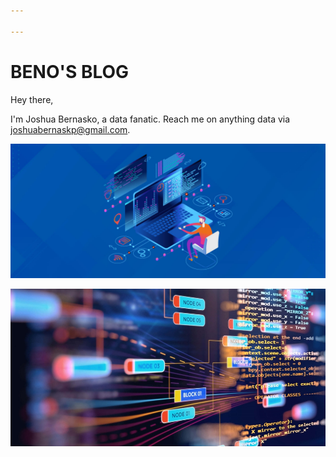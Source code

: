 ```yaml
---

---
```

# **BENO'S BLOG**

Hey there,

I'm Joshua Bernasko, a data fanatic. Reach me on anything data via joshuabernaskp@gmail.com.

![](/uploads/coding-vs-programming-2.jpg)

![](/uploads/Programming.jpg)